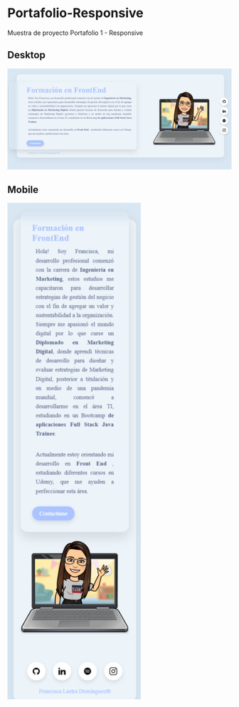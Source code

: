 # Portafolio-Responsive</br>
Muestra de proyecto Portafolio 1 - Responsive
## Desktop
<div align="center">
<img width="1000px"  src="https://github.com/FranLastra/Portafolio-Responsive/blob/main/img/img1.png" />
</div>

## Mobile
<div align="left">
<img width="300px"  src="https://github.com/FranLastra/Portafolio-Responsive/blob/main/img/img2.png" />
</div>
